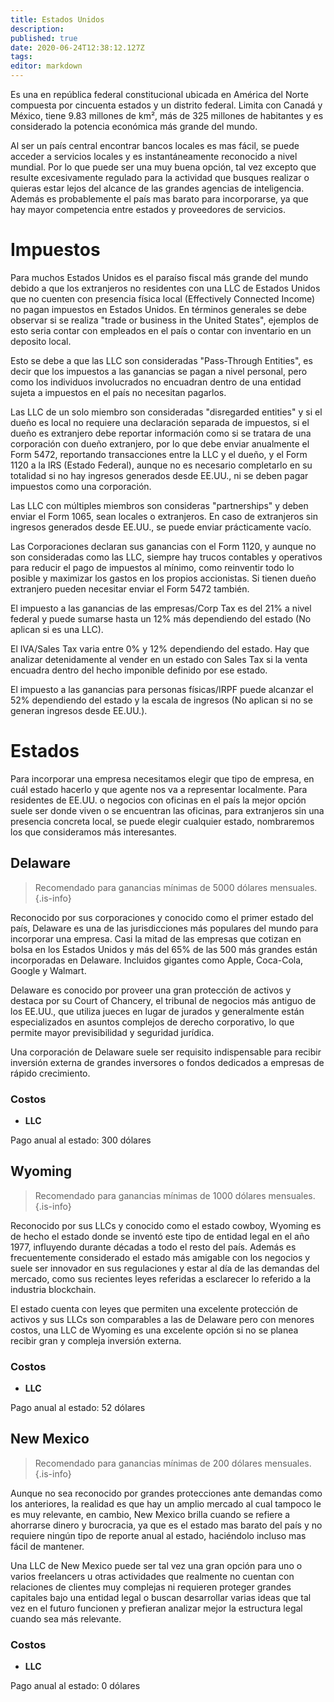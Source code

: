 ```yaml
---
title: Estados Unidos
description: 
published: true
date: 2020-06-24T12:38:12.127Z
tags: 
editor: markdown
---
```


Es una en república federal constitucional ubicada en América del Norte compuesta por cincuenta estados y un distrito federal. Limita con Canadá y México, tiene 9.83 millones de km², más de 325 millones de habitantes y es considerado la potencia económica más grande del mundo.

Al ser un país central encontrar bancos locales es mas fácil, se puede acceder a servicios locales y es instantáneamente reconocido a nivel mundial. Por lo que puede ser una muy buena opción, tal vez excepto que resulte excesivamente regulado para la actividad que busques realizar o quieras estar lejos del alcance de las grandes agencias de inteligencia. Además es probablemente el país mas barato para incorporarse, ya que hay mayor competencia entre estados y proveedores de servicios.

# Impuestos

Para muchos Estados Unidos es el paraíso fiscal más grande del mundo debido a que los extranjeros no residentes con una LLC de Estados Unidos que no cuenten con presencia física local (Effectively Connected Income) no pagan impuestos en Estados Unidos. En términos generales se debe observar si se realiza "trade or business in the United States", ejemplos de esto seria contar con empleados en el país o contar con inventario en un deposito local.

Esto se debe a que las LLC son consideradas "Pass-Through Entities", es decir que los impuestos a las ganancias se pagan a nivel personal, pero como los individuos involucrados no encuadran dentro de una entidad sujeta a impuestos en el país no necesitan pagarlos.

Las LLC de un solo miembro son consideradas "disregarded entities" y si el dueño es local no requiere una declaración separada de impuestos, si el dueño es extranjero debe reportar información como si se tratara de una corporación con dueño extranjero, por lo que debe enviar anualmente el Form 5472, reportando transacciones entre la LLC y el dueño, y el Form 1120 a la IRS (Estado Federal), aunque no es necesario completarlo en su totalidad si no hay ingresos generados desde EE.UU., ni se deben pagar impuestos como una corporación.

Las LLC con múltiples miembros son consideras "partnerships" y deben enviar el Form 1065, sean locales o extranjeros. En caso de extranjeros sin ingresos generados desde EE.UU., se puede enviar prácticamente vacío.

Las Corporaciones declaran sus ganancias con el Form 1120, y aunque no son consideradas como las LLC, siempre hay trucos contables y operativos para reducir el pago de impuestos al mínimo, como reinventir todo lo posible y maximizar los gastos en los propios accionistas. Si tienen dueño extranjero pueden necesitar enviar el Form 5472 también.

El impuesto a las ganancias de las empresas/Corp Tax es del 21% a nivel federal y puede sumarse hasta un 12% más dependiendo del estado (No aplican si es una LLC).

El IVA/Sales Tax varia entre 0% y 12% dependiendo del estado. Hay que analizar detenidamente al vender en un estado con Sales Tax si la venta encuadra dentro del hecho imponible definido por ese estado.

El impuesto a las ganancias para personas físicas/IRPF puede alcanzar el 52% dependiendo del estado y la escala de ingresos (No aplican si no se generan ingresos desde EE.UU.).

# Estados

Para incorporar una empresa necesitamos elegir que tipo de empresa, en cuál estado hacerlo y que agente nos va a representar localmente. Para residentes de EE.UU. o negocios con oficinas en el país la mejor opción suele ser donde viven o se encuentran las oficinas, para extranjeros sin una presencia concreta local, se puede elegir cualquier estado, nombraremos los que consideramos más interesantes.

## Delaware

> Recomendado para ganancias mínimas de 5000 dólares mensuales.
{.is-info}

Reconocido por sus corporaciones y conocido como el primer estado del país, Delaware es una de las jurisdicciones más populares del mundo para incorporar una empresa. Casi la mitad de las empresas que cotizan en bolsa en los Estados Unidos y más del 65% de las 500 más grandes están incorporadas en Delaware. Incluidos gigantes como Apple, Coca-Cola, Google y Walmart.

Delaware es conocido por proveer una gran protección de activos y destaca por su Court of Chancery, el tribunal de negocios más antiguo de los EE.UU., que utiliza jueces en lugar de jurados y generalmente están especializados en asuntos complejos de derecho corporativo, lo que permite mayor previsibilidad y seguridad jurídica.

Una corporación de Delaware suele ser requisito indispensable para recibir inversión externa de grandes inversores o fondos dedicados a empresas de rápido crecimiento.

### Costos

- **LLC**

Pago anual al estado: 300 dólares

## Wyoming

> Recomendado para ganancias mínimas de 1000 dólares mensuales.
{.is-info}

Reconocido por sus LLCs y conocido como el estado cowboy, Wyoming es de hecho el estado donde se inventó este tipo de entidad legal en el año 1977, influyendo durante décadas a todo el resto del país. Además es frecuentemente considerado el estado más amigable con los negocios y suele ser innovador en sus regulaciones y estar al día de las demandas del mercado, como sus recientes leyes referidas a esclarecer lo referido a la industria blockchain.

El estado cuenta con leyes que permiten una excelente protección de activos y sus LLCs son comparables a las de Delaware pero con menores costos, una LLC de Wyoming es una excelente opción si no se planea recibir gran y compleja inversión externa.

### Costos

- **LLC**

Pago anual al estado: 52 dólares

## New Mexico

> Recomendado para ganancias mínimas de 200 dólares mensuales.
{.is-info}

Aunque no sea reconocido por grandes protecciones ante demandas como los anteriores, la realidad es que hay un amplio mercado al cual tampoco le es muy relevante, en cambio, New Mexico brilla cuando se refiere a ahorrarse dinero y burocracia, ya que es el estado mas barato del país y no requiere ningún tipo de reporte anual al estado, haciéndolo incluso mas fácil de mantener.

Una LLC de New Mexico puede ser tal vez una gran opción para uno o varios freelancers u otras actividades que realmente no cuentan con relaciones de clientes muy complejas ni requieren proteger grandes capitales bajo una entidad legal o buscan desarrollar varias ideas que tal vez en el futuro funcionen y prefieran analizar mejor la estructura legal cuando sea más relevante.

### Costos

- **LLC**

Pago anual al estado: 0 dólares
